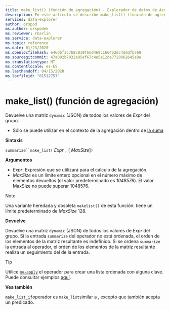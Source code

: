 ```yaml
---
title: make_list() (función de agregación) - Explorador de datos de Azure ? Microsoft Docs
description: En este artículo se describe make_list() (función de agregación) en Azure Data Explorer.
services: data-explorer
author: orspod
ms.author: orspodek
ms.reviewer: rkarlin
ms.service: data-explorer
ms.topic: reference
ms.date: 01/23/2020
ms.openlocfilehash: e46dbfac7b8c819f66d469c160452ec4dddfb769
ms.sourcegitcommit: 47a002b7032a05ef67c4e5e12de7720062645e9e
ms.translationtype: MT
ms.contentlocale: es-ES
ms.lasthandoff: 04/15/2020
ms.locfileid: "81512757"
---
```

# <a name="make_list-aggregation-function"></a>make_list() (función de agregación)

Devuelve una matriz `dynamic` (JSON) de todos los valores de *Expr* del grupo.

* Sólo se puede utilizar en el contexto de la agregación dentro de [la suma](summarizeoperator.md)

**Sintaxis**

`summarize``make_list(` *Expr* `,` [ *MaxSize*]`)`

**Argumentos**

* *Expr*: Expresión que se utilizará para el cálculo de la agregación.
* *MaxSize* es un límite entero opcional en el número máximo de elementos devueltos (el valor predeterminado es *1048576*). El valor MaxSize no puede superar 1048576.

> [!NOTE]
> Una variante heredada y obsoleta `makelist()` de esta función: tiene un límite predeterminado de *MaxSize* 128.

**Devuelve**

Devuelve una matriz `dynamic` (JSON) de todos los valores de *Expr* del grupo.
Si la entrada `summarize` del operador no está ordenada, el orden de los elementos de la matriz resultante es indefinido.
Si se ordena `summarize` la entrada al operador, el orden de los elementos de la matriz resultante realiza un seguimiento del de la entrada.

> [!TIP]
> Utilice [`mv-apply`](./mv-applyoperator.md) el operador para crear una lista ordenada con alguna clave. Puede consultar ejemplos [aquí](./mv-applyoperator.md#using-mv-apply-operator-to-sort-the-output-of-makelist-aggregate-by-some-key).

**Vea también**

[`make_list_if`](./makelistif-aggfunction.md)operador es `make_list`similar a , excepto que también acepta un predicado.